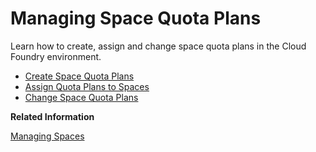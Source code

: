 <!-- loio4e5f0eec96fd40b686d84b497d30ced3 -->

# Managing Space Quota Plans

Learn how to create, assign and change space quota plans in the Cloud Foundry environment.

-   [Create Space Quota Plans](Create_Space_Quota_Plans_b13c4a2.md)
-   [Assign Quota Plans to Spaces](Assign_Quota_Plans_to_Spaces_13028c4.md)
-   [Change Space Quota Plans](Change_Space_Quota_Plans_2a58364.md)

**Related Information**  


[Managing Spaces](Managing_Spaces_5209d55.md "Learn how to create and delete Cloud Foundry spaces, as well as how to add members to a space.")

